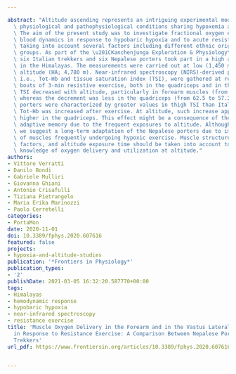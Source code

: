 ---
abstract: "Altitude ascending represents an intriguing experimental model reproducing\
  \ physiological and pathophysiological conditions sharing hypoxemia as the denominator.\
  \ The aim of the present study was to investigate fractional oxygen extraction and\
  \ blood dynamics in response to hypobaric hypoxia and to acute resistance exercises,\
  \ taking into account several factors including different ethnic origin and muscle\
  \ groups. As part of the \u201CKanchenjunga Exploration & Physiology\u201D project,\
  \ six Italian trekkers and six Nepalese porters took part in a high altitude trek\
  \ in the Himalayas. The measurements were carried out at low (1,450 m) and high\
  \ altitude (HA; 4,780 m). Near-infrared spectroscopy (NIRS)-derived parameters,\
  \ i.e., Tot-Hb and tissue saturation index (TSI), were gathered at rest and after\
  \ bouts of 3-min resistive exercise, both in the quadriceps and in the forearm muscles.\
  \ TSI decreased with altitude, particularly in forearm muscles (from 66.9 to 57.3%),\
  \ whereas the decrement was less in the quadriceps (from 62.5 to 57.2%); Nepalese\
  \ porters were characterized by greater values in thigh TSI than Italian trekkers.\
  \ Tot-Hb was increased after exercise. At altitude, such increase appeared to be\
  \ higher in the quadriceps. This effect might be a consequence of the long-term\
  \ adaptive memory due to the frequent exposures to altitude. Although speculative,\
  \ we suggest a long-term adaptation of the Nepalese porters due to improved oxygenation\
  \ of muscles frequently undergoing hypoxic exercise. Muscle structure, individual\
  \ factors, and altitude exposure time should be taken into account to move on the\
  \ knowledge of oxygen delivery and utilization at altitude."
authors:
- Vittore Verratti
- Danilo Bondi
- Gabriele Mulliri
- Giovanna Ghiani
- Antonio Crisafulli
- Tiziana Pietrangelo
- Maria Erika Marinozzi
- Paolo Cerretelli
categories:
- PortaMon
date: 2020-11-01
doi: 10.3389/fphys.2020.607616
featured: false
projects:
- hypoxia-and-altitude-studies
publication: '*Frontiers in Physiology*'
publication_types:
- '2'
publishDate: 2021-03-05 16:32:20.587770+00:00
tags:
- Himalayas
- hemodynamic response
- hypobaric hypoxia
- near-infrared spectroscopy
- resistance exercise
title: 'Muscle Oxygen Delivery in the Forearm and in the Vastus Lateralis Muscles
  in Response to Resistance Exercise: A Comparison Between Nepalese Porters and Italian
  Trekkers'
url_pdf: https://www.frontiersin.org/articles/10.3389/fphys.2020.607616/full

---
